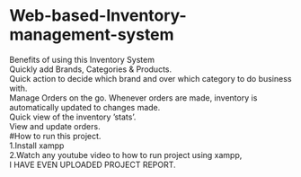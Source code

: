 # Web-based-Inventory-management-system<br>
Benefits of using this Inventory System<br>
Quickly add Brands, Categories & Products.<br>
Quick action to decide which brand and over which category to do business with.<br>
Manage Orders on the go. Whenever orders are made, inventory is automatically updated to changes made.<br>
Quick view of the inventory ’stats’.<br>
View and update orders.<br>
#How to run this project.<br>
1.Install xampp<br>
2.Watch any youtube video to how to run project using xampp,<br>
I HAVE EVEN UPLOADED PROJECT REPORT.<br>
